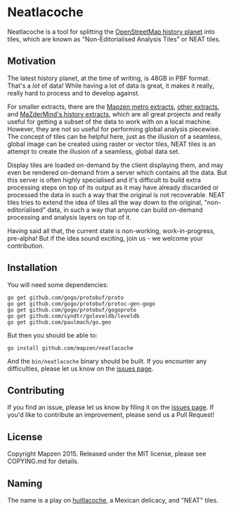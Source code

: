 # Neatlacoche

Neatlacoche is a tool for splitting the
[OpenStreetMap history planet](http://planet.openstreetmap.org/planet/full-history/)
into tiles, which are known as "Non-Editorialised Analysis Tiles" or NEAT tiles.

## Motivation

The latest history planet, at the time of writing, is 48GB in PBF format. That's
a _lot_ of data! While having a lot of data is great, it makes it really, really
hard to process and to develop against.

For smaller extracts, there are the
[Mapzen metro extracts](https://mapzen.com/data/metro-extracts),
[other extracts](http://wiki.openstreetmap.org/wiki/Planet.osm#Country_and_area_extracts),
and [MaZderMind's history extracts](http://osm.personalwerk.de/full-history-extracts/),
which are all great projects and really useful for getting a subset of the data
to work with on a local machine. However, they are not so useful for performing
global analysis piecewise. The concept of tiles can be helpful here, just as the
illusion of a seamless, global image can be created using raster or vector
tiles, NEAT tiles is an attempt to create the illusion of a seamless, global
data set.

Display tiles are loaded on-demand by the client displaying them, and may even
be rendered on-demand from a server which contains all the data. But this server
is often highly specialised and it's difficult to build extra processing steps
on top of its output as it may have already discarded or processed the data in
such a way that the original is not recoverable. NEAT tiles tries to extend the
idea of tiles all the way down to the original, "non-editorialised" data, in
such a way that anyone can build on-demand processing and analysis layers on top
of it.

Having said all that, the current state is non-working, work-in-progress,
pre-alpha! But if the idea sound exciting, join us - we welcome your
contribution.

## Installation

You will need some dependencies:

```
go get github.com/gogo/protobuf/proto
go get github.com/gogo/protobuf/protoc-gen-gogo
go get github.com/gogo/protobuf/gogoproto
go get github.com/syndtr/goleveldb/leveldb
go get github.com/paulmach/go.geo
```

But then you should be able to:

```
go install github.com/mapzen/neatlacoche
```

And the `bin/neatlacoche` binary should be built. If you encounter any
difficulties, please let us know on the
[issues page](https://github.com/mapzen/neatlacoche/issues).

## Contributing

If you find an issue, please let us know by filing it on the
[issues page](https://github.com/mapzen/neatlacoche/issues). If you'd like to
contribute an improvement, please send us a Pull Request!

## License

Copyright Mapzen 2015. Released under the MIT license, please see COPYING.md for
details.

## Naming

The name is a play on [huitlacoche](https://en.wikipedia.org/wiki/Corn_smut), a
Mexican delicacy, and "NEAT" tiles.
